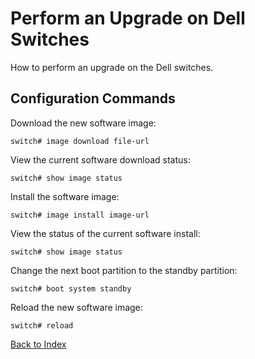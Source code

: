 
# Perform an Upgrade on Dell Switches

How to perform an upgrade on the Dell switches.

## Configuration Commands

Download the new software image:

```
switch# image download file-url
```

View the current software download status:

```
switch# show image status
```

Install the software image:

```
switch# image install image-url
```

View the status of the current software install:

```
switch# show image status
```

Change the next boot partition to the standby partition:

```
switch# boot system standby
```

Reload the new software image:

```
switch# reload
```

[Back to Index](index.md)